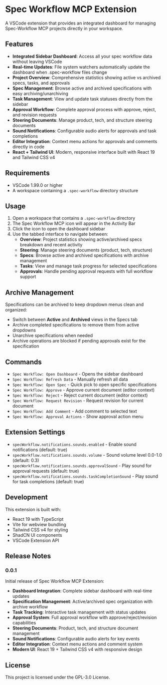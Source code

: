 # Spec Workflow MCP Extension

A VSCode extension that provides an integrated dashboard for managing Spec-Workflow MCP projects directly in your workspace.

## Features

- **Integrated Sidebar Dashboard**: Access all your spec workflow data without leaving VSCode
- **Real-time Updates**: File system watchers automatically update the dashboard when .spec-workflow files change
- **Project Overview**: Comprehensive statistics showing active vs archived specs, tasks, and approvals
- **Spec Management**: Browse active and archived specifications with easy archiving/unarchiving
- **Task Management**: View and update task statuses directly from the sidebar
- **Approval Workflow**: Complete approval process with approve, reject, and revision requests
- **Steering Documents**: Manage product, tech, and structure steering documents
- **Sound Notifications**: Configurable audio alerts for approvals and task completions
- **Editor Integration**: Context menu actions for approvals and comments directly in code
- **React + Tailwind UI**: Modern, responsive interface built with React 19 and Tailwind CSS v4

## Requirements

- VSCode 1.99.0 or higher
- A workspace containing a `.spec-workflow` directory structure

## Usage

1. Open a workspace that contains a `.spec-workflow` directory
2. The Spec Workflow MCP icon will appear in the Activity Bar
3. Click the icon to open the dashboard sidebar
4. Use the tabbed interface to navigate between:
   - **Overview**: Project statistics showing active/archived specs breakdown and recent activity
   - **Steering**: Manage steering documents (product, tech, structure)
   - **Specs**: Browse active and archived specifications with archive management
   - **Tasks**: View and manage task progress for selected specifications
   - **Approvals**: Handle pending approval requests with full workflow support

## Archive Management

Specifications can be archived to keep dropdown menus clean and organized:

- Switch between **Active** and **Archived** views in the Specs tab
- Archive completed specifications to remove them from active dropdowns
- Unarchive specifications when needed
- Archive operations are blocked if pending approvals exist for the specification

## Commands

- `Spec Workflow: Open Dashboard` - Opens the sidebar dashboard
- `Spec Workflow: Refresh Data` - Manually refresh all data
- `Spec Workflow: Open Spec` - Quick pick to open specific specifications
- `Spec Workflow: Approve` - Approve current document (editor context)
- `Spec Workflow: Reject` - Reject current document (editor context)
- `Spec Workflow: Request Revision` - Request revision for current document
- `Spec Workflow: Add Comment` - Add comment to selected text
- `Spec Workflow: Approval Actions` - Show approval action menu

## Extension Settings

- `specWorkflow.notifications.sounds.enabled` - Enable sound notifications (default: true)
- `specWorkflow.notifications.sounds.volume` - Sound volume level 0.0-1.0 (default: 0.3)
- `specWorkflow.notifications.sounds.approvalSound` - Play sound for approval requests (default: true)
- `specWorkflow.notifications.sounds.taskCompletionSound` - Play sound for task completions (default: true)

## Development

This extension is built with:

- React 19 with TypeScript
- Vite for webview bundling
- Tailwind CSS v4 for styling
- ShadCN UI components
- VSCode Extension API

## Release Notes

### 0.0.1

Initial release of Spec Workflow MCP Extension:

- **Dashboard Integration**: Complete sidebar dashboard with real-time updates
- **Specification Management**: Active/archived spec organization with archive workflow
- **Task Tracking**: Interactive task management with status updates
- **Approval System**: Full approval workflow with approve/reject/revision capabilities
- **Steering Documents**: Product, tech, and structure document management
- **Sound Notifications**: Configurable audio alerts for key events
- **Editor Integration**: Context menu actions and comment system
- **Modern UI**: React 19 + Tailwind CSS v4 with responsive design

## License

This project is licensed under the GPL-3.0 License.
